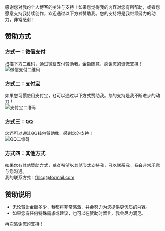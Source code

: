 
感谢您对我的个人博客的关注与支持！如果您觉得我的内容对您有所帮助，或者您愿意支持我持续创作，欢迎通过以下方式赞助我。您的支持将是我继续努力的动力，非常感谢！

## 赞助方式

### 方式一：微信支付  
扫描下方二维码，通过微信支付赞助我。金额随意，感谢您的慷慨支持！  
![微信支付二维码](https://fhlcq.cn/wxzzm.png)

### 方式二：支付宝  
如果您习惯使用支付宝，也可以通过以下方式赞助我。您的支持是我不断进步的动力！  
![支付宝二维码](https://fhlcq.cn/zfbzzm.png)

### 方式三：QQ  
您还可以通过QQ钱包赞助我，感谢您的支持！  
![QQ二维码](https://fhlcq.cn/qqzzm.png)

### 方式四：其他方式  
如果您有其他赞助方式，或者希望以其他形式支持我，可以联系我，我会非常乐意与您沟通。  
我的联系方式：[fhlcq@foxmail.com](mailto:fhlcq@foxmail.com)

## 赞助说明
- 无论赞助金额多少，我都将非常感激，并会努力为您提供更优质的内容。
- 如果您有任何特殊需求或建议，也可以在赞助时留言，我会尽力满足。

再次感谢您的支持！
